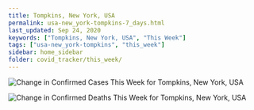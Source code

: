 ```yaml
---
title: Tompkins, New York, USA
permalink: usa-new_york-tompkins-7_days.html
last_updated: Sep 24, 2020
keywords: ["Tompkins, New York, USA", "This Week"]
tags: ["usa-new_york-tompkins", "this_week"]
sidebar: home_sidebar
folder: covid_tracker/this_week/
---
```


![Change in Confirmed Cases This Week for Tompkins, New York, USA](images/graphs/usa-new_york-tompkins-delta_confirmed-7_days_graph.png)

![Change in Confirmed Deaths This Week for Tompkins, New York, USA](images/graphs/usa-new_york-tompkins-delta_deaths-7_days_graph.png)
